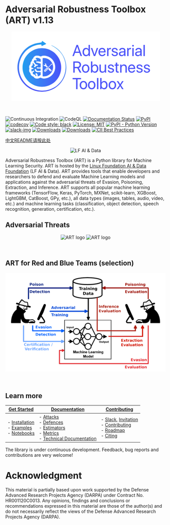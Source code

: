 # Adversarial Robustness Toolbox (ART) v1.13
<p align="center">
  <img src="docs/images/art_lfai.png?raw=true" width="467" title="ART logo">
</p>
<br />

![Continuous Integration](https://github.com/Trusted-AI/adversarial-robustness-toolbox/workflows/Continuous%20Integration/badge.svg)
![CodeQL](https://github.com/Trusted-AI/adversarial-robustness-toolbox/workflows/CodeQL/badge.svg)
[![Documentation Status](https://readthedocs.org/projects/adversarial-robustness-toolbox/badge/?version=latest)](http://adversarial-robustness-toolbox.readthedocs.io/en/latest/?badge=latest)
[![PyPI](https://badge.fury.io/py/adversarial-robustness-toolbox.svg)](https://badge.fury.io/py/adversarial-robustness-toolbox)
[![codecov](https://codecov.io/gh/Trusted-AI/adversarial-robustness-toolbox/branch/main/graph/badge.svg)](https://codecov.io/gh/Trusted-AI/adversarial-robustness-toolbox)
[![Code style: black](https://img.shields.io/badge/code%20style-black-000000.svg)](https://github.com/psf/black)
[![License: MIT](https://img.shields.io/badge/License-MIT-yellow.svg)](https://opensource.org/licenses/MIT)
[![PyPI - Python Version](https://img.shields.io/pypi/pyversions/adversarial-robustness-toolbox)](https://pypi.org/project/adversarial-robustness-toolbox/)
[![slack-img](https://img.shields.io/badge/chat-on%20slack-yellow.svg)](https://ibm-art.slack.com/)
[![Downloads](https://pepy.tech/badge/adversarial-robustness-toolbox)](https://pepy.tech/project/adversarial-robustness-toolbox)
[![Downloads](https://pepy.tech/badge/adversarial-robustness-toolbox/month)](https://pepy.tech/project/adversarial-robustness-toolbox)
[![CII Best Practices](https://bestpractices.coreinfrastructure.org/projects/5090/badge)](https://bestpractices.coreinfrastructure.org/projects/5090)

[中文README请按此处](README-cn.md)

<p align="center">
  <img src="https://raw.githubusercontent.com/lfai/artwork/master/lfaidata-assets/lfaidata-project-badge/graduate/color/lfaidata-project-badge-graduate-color.png" alt="LF AI & Data" width="300"/>
</p>

Adversarial Robustness Toolbox (ART) is a Python library for Machine Learning Security. ART is hosted by the 
[Linux Foundation AI & Data Foundation](https://lfaidata.foundation) (LF AI & Data). ART provides tools that enable
developers and researchers to defend and evaluate Machine Learning models and applications against the
adversarial threats of Evasion, Poisoning, Extraction, and Inference. ART supports all popular machine learning frameworks
(TensorFlow, Keras, PyTorch, MXNet, scikit-learn, XGBoost, LightGBM, CatBoost, GPy, etc.), all data types
(images, tables, audio, video, etc.) and machine learning tasks (classification, object detection, speech recognition,
generation, certification, etc.).

## Adversarial Threats

<p align="center">
  <img src="docs/images/adversarial_threats_attacker.png?raw=true" width="400" title="ART logo">
  <img src="docs/images/adversarial_threats_art.png?raw=true" width="400" title="ART logo">
</p>
<br />

## ART for Red and Blue Teams (selection)

<p align="center">
  <img src="docs/images/white_hat_blue_red.png?raw=true" width="800" title="ART Red and Blue Teams">
</p>
<br />

## Learn more

| **[Get Started][get-started]**     | **[Documentation][documentation]**     | **[Contributing][contributing]**           |
|-------------------------------------|-------------------------------|-----------------------------------|
| - [Installation][installation]<br>- [Examples](examples/README.md)<br>- [Notebooks](notebooks/README.md) | - [Attacks][attacks]<br>- [Defences][defences]<br>- [Estimators][estimators]<br>- [Metrics][metrics]<br>- [Technical Documentation](https://adversarial-robustness-toolbox.readthedocs.io) | - [Slack](https://ibm-art.slack.com), [Invitation](https://join.slack.com/t/ibm-art/shared_invite/enQtMzkyOTkyODE4NzM4LTA4NGQ1OTMxMzFmY2Q1MzE1NWI2MmEzN2FjNGNjOGVlODVkZDE0MjA1NTA4OGVkMjVkNmQ4MTY1NmMyOGM5YTg)<br>- [Contributing](CONTRIBUTING.md)<br>- [Roadmap][roadmap]<br>- [Citing][citing] |

[get-started]: https://github.com/Trusted-AI/adversarial-robustness-toolbox/wiki/Get-Started
[attacks]: https://github.com/Trusted-AI/adversarial-robustness-toolbox/wiki/ART-Attacks
[defences]: https://github.com/Trusted-AI/adversarial-robustness-toolbox/wiki/ART-Defences
[estimators]: https://github.com/Trusted-AI/adversarial-robustness-toolbox/wiki/ART-Estimators
[metrics]: https://github.com/Trusted-AI/adversarial-robustness-toolbox/wiki/ART-Metrics
[contributing]: https://github.com/Trusted-AI/adversarial-robustness-toolbox/wiki/Contributing
[documentation]: https://github.com/Trusted-AI/adversarial-robustness-toolbox/wiki/Documentation
[installation]: https://github.com/Trusted-AI/adversarial-robustness-toolbox/wiki/Get-Started#setup
[roadmap]: https://github.com/Trusted-AI/adversarial-robustness-toolbox/wiki/Roadmap
[citing]: https://github.com/Trusted-AI/adversarial-robustness-toolbox/wiki/Contributing#citing-art

The library is under continuous development. Feedback, bug reports and contributions are very welcome!

# Acknowledgment
This material is partially based upon work supported by the Defense Advanced Research Projects Agency (DARPA) under
Contract No. HR001120C0013. Any opinions, findings and conclusions or recommendations expressed in this material are
those of the author(s) and do not necessarily reflect the views of the Defense Advanced Research Projects Agency (DARPA).
